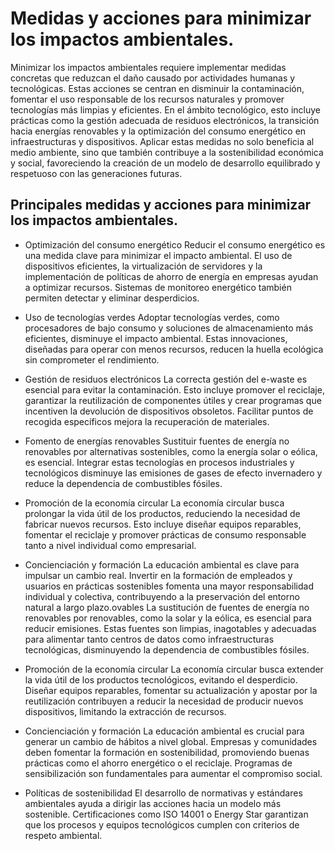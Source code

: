 # Medidas y acciones para minimizar los impactos ambientales.
Minimizar los impactos ambientales requiere implementar medidas concretas que reduzcan el daño causado por actividades humanas y tecnológicas. Estas acciones se centran en disminuir la contaminación, fomentar el uso responsable de los recursos naturales y promover tecnologías más limpias y eficientes. En el ámbito tecnológico, esto incluye prácticas como la gestión adecuada de residuos electrónicos, la transición hacia energías renovables y la optimización del consumo energético en infraestructuras y dispositivos. Aplicar estas medidas no solo beneficia al medio ambiente, sino que también contribuye a la sostenibilidad económica y social, favoreciendo la creación de un modelo de desarrollo equilibrado y respetuoso con las generaciones futuras.

## Principales medidas y acciones para minimizar los impactos ambientales.
* Optimización del consumo energético
Reducir el consumo energético es una medida clave para minimizar el impacto ambiental. El uso de dispositivos eficientes, la virtualización de servidores y la implementación de políticas de ahorro de energía en empresas ayudan a optimizar recursos. Sistemas de monitoreo energético también permiten detectar y eliminar desperdicios.

* Uso de tecnologías verdes
Adoptar tecnologías verdes, como procesadores de bajo consumo y soluciones de almacenamiento más eficientes, disminuye el impacto ambiental. Estas innovaciones, diseñadas para operar con menos recursos, reducen la huella ecológica sin comprometer el rendimiento.

* Gestión de residuos electrónicos
La correcta gestión del e-waste es esencial para evitar la contaminación. Esto incluye promover el reciclaje, garantizar la reutilización de componentes útiles y crear programas que incentiven la devolución de dispositivos obsoletos. Facilitar puntos de recogida específicos mejora la recuperación de materiales.

* Fomento de energías renovables
Sustituir fuentes de energía no renovables por alternativas sostenibles, como la energía solar o eólica, es esencial. Integrar estas tecnologías en procesos industriales y tecnológicos disminuye las emisiones de gases de efecto invernadero y reduce la dependencia de combustibles fósiles.

* Promoción de la economía circular
La economía circular busca prolongar la vida útil de los productos, reduciendo la necesidad de fabricar nuevos recursos. Esto incluye diseñar equipos reparables, fomentar el reciclaje y promover prácticas de consumo responsable tanto a nivel individual como empresarial.

* Concienciación y formación
La educación ambiental es clave para impulsar un cambio real. Invertir en la formación de empleados y usuarios en prácticas sostenibles fomenta una mayor responsabilidad individual y colectiva, contribuyendo a la preservación del entorno natural a largo plazo.ovables
La sustitución de fuentes de energía no renovables por renovables, como la solar y la eólica, es esencial para reducir emisiones. Estas fuentes son limpias, inagotables y adecuadas para alimentar tanto centros de datos como infraestructuras tecnológicas, disminuyendo la dependencia de combustibles fósiles.

* Promoción de la economía circular
La economía circular busca extender la vida útil de los productos tecnológicos, evitando el desperdicio. Diseñar equipos reparables, fomentar su actualización y apostar por la reutilización contribuyen a reducir la necesidad de producir nuevos dispositivos, limitando la extracción de recursos.

* Concienciación y formación
La educación ambiental es crucial para generar un cambio de hábitos a nivel global. Empresas y comunidades deben fomentar la formación en sostenibilidad, promoviendo buenas prácticas como el ahorro energético o el reciclaje. Programas de sensibilización son fundamentales para aumentar el compromiso social.

* Políticas de sostenibilidad
El desarrollo de normativas y estándares ambientales ayuda a dirigir las acciones hacia un modelo más sostenible. Certificaciones como ISO 14001 o Energy Star garantizan que los procesos y equipos tecnológicos cumplen con criterios de respeto ambiental.
